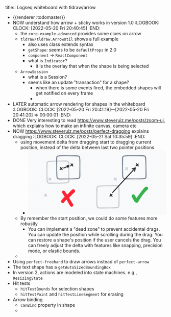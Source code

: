 title:: Logseq whiteboard with tldraw/arrow

- {{renderer :todomaster}}
- NOW understand how arrow + sticky works in version 1.0
  :LOGBOOK:
  CLOCK: [2022-05-20 Fri 20:40:45]
  :END:
	- the `core-example-advanced` provides some clues on arrow
	- `tldraw/tldraw.ArrowUtil` shows a full example
		- also uses class extends syntax
		- `getShape`: seems to be `defaultProps` in 2.0
		- `component` -> `ReactComponent`
		- what is `Indicator`?
			- it is the overlay that when the shape is being selected
	- `ArrowSession`
		- what is a Session?
		- seems like an update "transaction" for a shape?
			- when there is some events fired, the embedded shapes will get notified on every frame
			-
- LATER automatic arrow rendering for shapes in the whiteboard
  :LOGBOOK:
  CLOCK: [2022-05-20 Fri 20:41:19]--[2022-05-20 Fri 20:41:20] =>  00:00:01
  :END:
- DONE Very interesting to read https://www.steveruiz.me/posts/zoom-ui, which explains how to make an infinite canvas, camera etc
- NOW https://www.steveruiz.me/posts/perfect-dragging explains dragging
  :LOGBOOK:
  CLOCK: [2022-05-21 Sat 10:35:59]
  :END:
	- using movement delta from dragging start to dragging current position, instead of the delta between last two pointer positions
		- ![image.png](../assets/image_1653101221064_0.png)
	- By remember the start position, we could do some features more robustly
		- You can implement a "dead zone" to prevent accidental drags.
		  You can update the position while scrolling during the drag.
		  You can restore a shape's position if the user cancels the drag.
		  You can freely adjust the delta with features like snapping, precision mode, or elastic bounds.
	-
- Using `perfect-freehand` to draw arrows instead of `perfect-arrow`
- The text shape has a `getAutoSizedBoundingBox`
- In version 2, actions are modeled into state machines. e.g., `ResizingState`
- Hit tests
	- `hitTestBounds` for selection shapes
	- `hitTestPoint` and `hitTestLineSegment` for erasing
- Arrow binding
	- `canBind` property in shape
	-